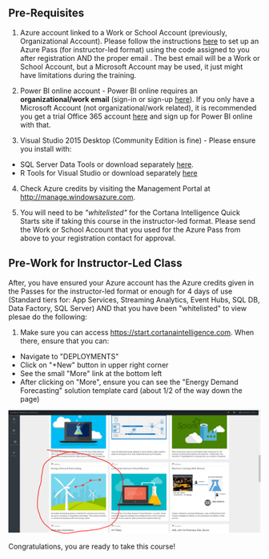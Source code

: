 ## Pre-Requisites

1.  Azure account linked to a Work or School Account (previously, Organizational Account).  Please follow the instructions [here](PASS_SETUP.md) to set up an Azure Pass (for instructor-led format) using the code assigned to you after registration AND the proper email .  The best email will be a Work or School Account, but a Microsoft Account may be used, it just might have limitations during the training.

2.  Power BI online account - Power BI online requires an **organizational/work email** (sign-in or sign-up [here](https://powerbi.microsoft.com/en-us/landing/signin/)).  If you only have a Microsoft Account (not organizational/work related), it is recommended you get a trial Office 365 account [here](https://support.office.com/en-us/article/Sign-up-for-a-free-Office-365-for-business-trial-f340d012-ad0f-4b13-b539-8b160f3e9644) and sign up for Power BI online with that.

3.  Visual Studio 2015 Desktop (Community Edition is fine) - Please ensure you install with:
  * SQL Server Data Tools or download separately [here](https://msdn.microsoft.com/en-us/library/mt204009.aspx).
  * R Tools for Visual Studio or download separately [here](https://www.visualstudio.com/vs/rtvs/)

4.  Check Azure credits by visiting the Management Portal at http://manage.windowsazure.com.

5.  You will need to be *"whitelisted"* for the Cortana Intelligence Quick Starts site if taking this course in the instructor-led format.  Please send the Work or School Account that you used for the Azure Pass from above to your registration contact for approval.

## Pre-Work for Instructor-Led Class

After, you have ensured your Azure account has the Azure credits given in the Passes for the instructor-led format or enough for 4 days of use (Standard tiers for:  App Services, Streaming Analytics, Event Hubs, SQL DB, Data Factory, SQL Server) AND that you have been "whitelisted" to view plesae do the following:

1.  Make sure you can access https://start.cortanaintelligence.com.  When there, ensure that you can:
  * Navigate to "DEPLOYMENTS"
  * Click on "+New" button in upper right corner
  * See the small "More" link at the bottom left
  * After clicking on "More", ensure you can see the "Energy Demand Forecasting" solution template card (about 1/2 of the way down the page)

![Solution Template Card](imgs/solution_gallery_snapshot.PNG)

Congratulations, you are ready to take this course!
